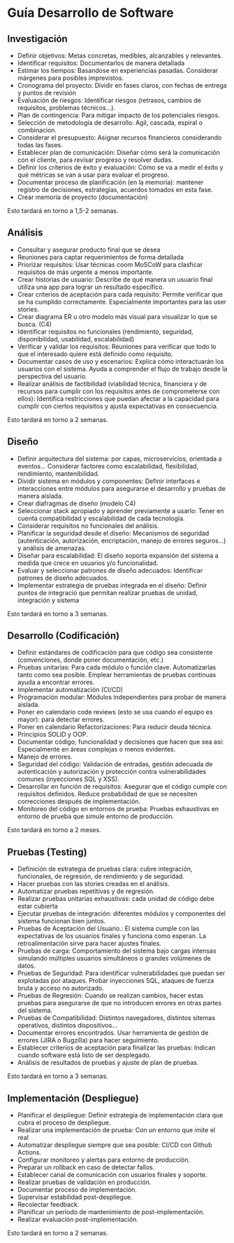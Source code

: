 # Guía Desarrollo de Software

## Investigación

- Definir objetivos: Metas concretas, medibles, alcanzables y relevantes.
- Identificar requisitos: Documentarlos de manera detallada
- Estimar los tiempos: Basandose en experiencias pasadas. Considerar márgenes para posibles imprevistos.
- Cronograma del proyecto: Dividir en fases claros, con fechas de entrega y puntos de revisión
- Evaluación de riesgos: Identificar riesgos (retrasos, cambios de requisitos, problemas técnicos...).
- Plan de contingencia: Para mitigar impacto de los potenciales riesgos.
- Selección de metodología de desarrollo: Agil, cascada, espiral o combinacion.
- Considerar el presupuesto: Asignar recursos financieros considerando todas las fases.
- Establecer plan de comunicación: Diseñar cómo será la comunicación con el cliente, para revisar progreso y resolver dudas.
- Definir los criterios de éxito y evaluación: Cómo se va a medir el éxito y qué métricas se van a usar para evaluar el progreso.
- Documentar proceso de planificación (en la memoria): mantener registro de decisiones, estrategias, acuerdos tomados en esta fase.
- Crear memoria de proyecto (documentación)

Esto tardará en torno a 1,5-2 semanas.

## Análisis

- Consultar y asegurar producto final que se desea
- Reuniones para captar requerimientos de forma detallada
- Priorizar requisitos: Usar técnicas coom MoSCoW para clasficar requisitos de más urgente a menos importante.
- Crear historias de usuario: Describe de qué manera un usuario final utiliza una app para lograr un resultado específico.
- Crear criterios de aceptación para cada requisito: Permite verificar que se ha cumplido correctamente. Especialmente importantes para las user stories.
- Crear diagrama ER u otro modelo más visual para visualizar lo que se busca. (C4)
- Identificar requisitos no funcionales (rendimiento, seguridad, disponibilidad, usabilidad, escalabilidad)
- Verificar y validar los requisitos: Reuniones para verificar que todo lo que el interesado quiere está definido como requisito.
- Documentar casos de uso y escenarios: Explica cómo interactuarán los usuarios con el sistema. Ayuda a comprender el flujo de trabajo desde la perspectiva del usuario.
- Realizar análisis de factibilidad (viabilidad técnica, financiera y de recursos para cumplir con los requisitos antes de comprometerse con ellos): Identifica restricciones que puedan afectar a la capacidad para cumplir con ciertos requisitos y ajusta expectativas en consecuencia.

Esto tardará en torno a 2 semanas.

## Diseño

- Definir arquitectura del sistema: por capas, microservicios, orientada a eventos... Considerar factores como escalabilidad, flexibilidad, rendimiento, mantenibilidad.
- Dividir sistema en módulos y componentes: Definir interfaces e interacciones entre módulos para asegurarse el desarrollo y pruebas de manera aislada.
- Crear diafragmas de diseño (modelo C4)
- Seleccionar stack apropiado y aprender previamente a usarlo: Tener en cuenta compatibilidad y escalabilidad de cada tecnología.
- Considerar requisitos no funcionales del análisis.
- Planificar la seguridad desde el diseño: Mecanismos de seguridad (autenticación, autorización, encriptación, manejo de errores seguros...) y análisis de amenazas.
- Diseñar para escalabilidad: El diseño soporta expansión del sistema a medida que crece en usuarios y/o funcionalidad.
- Evaluar y seleccionar patrones de diseño adecuados: Identificar patrones de diseño adecuados.
- Implementar estrategia de pruebas integrada en el diseño: Definir puntos de integració que permitan realizar pruebas de unidad, integración y sistema

Esto tardará en torno a 3 semanas.

## Desarrollo (Codificación)

- Definir estándares de codificación para que código sea consistente (convenciones, donde poner documentación, etc.)
- Pruebas unitarias: Para cada módulo o función clave. Automatizarlas tanto como sea posible. Emplear herramientas de pruebas continuas ayuda a encontrar errores.
- Implementar automatización (CI/CD)
- Programación modular: Módulos independientes para probar de manera aislada.
- Poner en calendario code reviews (esto se usa cuando el equipo es mayor): para detectar errores.
- Poner en calendario Refactorizaciones: Para reducir deuda técnica.
- Principios SOLID y OOP.
- Documentar código; funcionalidad y decisiones que hacen que sea así: Especialmente en áreas complejas o menos evidentes.
- Manejo de errores.
- Seguridad del código: Validación de entradas, gestión adecuada de autenticación y autorización y protección contra vulnerabilidades comunes (inyecciones SQL y XSS).
- Desarrollar en función de requisitos: Asegurar que el código cumple con requisitos definidos. Reduce probabilidad de que se necesiten correcciones después de implementación.
- Monitoreo del código en entornos de prueba: Pruebas exhaustivas en entorno de prueba que simule entorno de producción.

Esto tardará en torno a 2 meses.

## Pruebas (Testing)

- Definición de estrategia de pruebas clara: cubre integración, funcionales, de regresión, de rendimiento y de seguridad.
- Hacer pruebas con las stories creadas en el análisis.
- Automatizar pruebas repetitivas y de regresión.
- Realizar pruebas unitarias exhaustivas: cada unidad de código debe estar cubierta
- Ejecutar pruebas de integración: diferentes módulos y componentes del sistema funcionan bien juntos.
- Pruebas de Aceptación del Usuario.: El sistema cumple con las expectativas de los usuarios finales y funciona como esperan. La retroalimentación sirve para hacer ajustes finales.
- Pruebas de carga: Comportamiento del sistema bajo cargas intensas simulando múltiples usuarios simultáneos o grandes volúmenes de datos.
- Pruebas de Seguridad: Para identificar vulnerabilidades que puedan ser explotadas por ataques. Probar inyecciones SQL, ataques de fuerza bruta y acceso no autorizado.
- Pruebas de Regresión: Cuando se realizan cambios, hacer estas pruebas para asegurarse de que no introducen errores en otras partes del sistema.
- Pruebas de Compatibilidad: Distintos navegadores, distintos sitemas operativos, distintos dispositivos...
- Documentar errores encontrados. Usar herramienta de gestión de errores (JIRA o Bugzilla) para hacer seguimiento.
- Establecer criterios de aceptación para finalizar las pruebas: Indican cuando software está listo de ser desplegado.
- Análisis de resultados de pruebas y ajuste de plan de pruebas.

Esto tardará en torno a 3 semanas.

## Implementación (Despliegue)

- Planificar el despliegue: Definir estrategia de implementación clara que cubra el proceso de despliegue.
- Realizar una implementación de prueba: Con un entorno que imite el real
- Automatizar despliegue siempre que sea posible: CI/CD con Github Actions.
- Configurar monitoreo y alertas para entorno de producción.
- Preparar un rollback en caso de detectar fallos.
- Establecer canal de comunicación con usuarios finales y soporte.
- Realizar pruebas de validación en producción.
- Documentar proceso de implementación.
- Supervisar estabilidad post-despliegue.
- Recolectar feedback.
- Planificar un período de mantenimiento de post-implementación.
- Realizar evaluación post-implementación.

Esto tardará en torno a 2 semanas.
